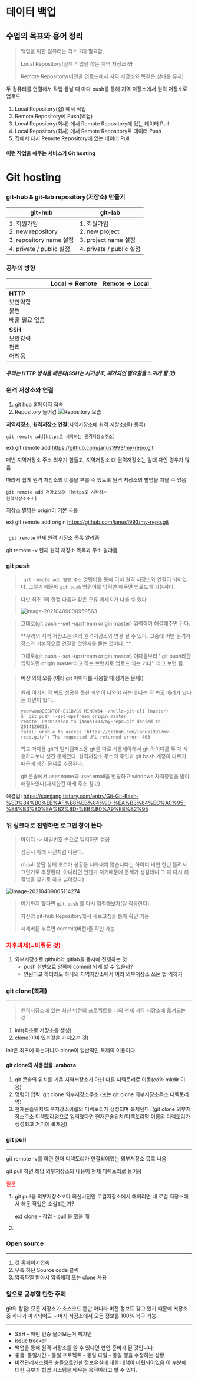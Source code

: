 # 데이터 백업

## 수업의 목표와 용어 정리

> 백업을 위한 컴퓨터는 최소 2대  필요함,
>
> Local Repository(실제 작업을 하는 지역 저장소)와 
>
> Remote Repository(버전을 업로드해서 지역 저장소와 똑같은 상태를 유지)

두 컴퓨터를 연결해서 작업 끝날 때 마다 push를 통해 지역 저장소에서 원격 저장소로 업로드



1. Local Repository(집) 에서 작업
2. Remote Repository에 Push(백업)
3. Local Repository(회사) 에서 Remote Repository에 있는 데이터 Pull
4. Local Repository(회사) 에서 Remote Repository로 데이터 Push
5. 집에서 다시 Remote Repository에 있는 데이터 Pull

#### 이런 작업을 해주는 서비스가 Git hosting





# Git hosting

### git-hub & git-lab repository(저장소) 만들기

| git-hub                                                      | git-lab                                                      |
| ------------------------------------------------------------ | ------------------------------------------------------------ |
| 1. 회원가입<br />2. new repository<br />3. repository name 설정<br />4. private / public 설정 | 1. 회원가입<br />2. new project<br />3. project name 설정<br />4. private / public 설정 |



### 공부의 방향

|                                                        | Local -> Remote | Remote -> Local |
| ------------------------------------------------------ | --------------- | --------------- |
| **HTTP**<br />보안약함 <br />불편 <br />배울 필요 없음 |                 |                 |
| **SSH**<br />보안강력<br />편리<br />어려움            |                 |                 |

##### 우리는 HTTP 방식을 배운다(SSH는 시기상조, 때가되면 필요함을 느끼게 될 것)



### 원격 저장소와 연결

1. git hub 홈페이지 접속
2. Repository 들어감
   ![Repository 모습](./Repository모습.JPG)



**지역저장소, 원격저장소 연결**(지역저장소에 원격 저장소(들) 등록)

<code>git remote add[https로 시작하는 원격저장소주소]</code>

ex) git remote add https://github.com/janus1993/my-repo.git

매번 지역저장소 주소 외우기 힘들고, 지역저장소 대 원격저장소는 일대 다인 경우가 많음

따라서 쉽게 원격 저장소의 이름을 부를 수 있도록 원격 저장소의 별명을 지을 수 있음



<Code>git remote add 저장소별명 [https로 시작하는 원격저장소주소]</code>

저장소 별명은 origin이 기본 국룰

ex) git remote add origin https://github.com/janus1993/my-repo.git



##### 

<code> git remote</code> 현재 원격 저장소 목록 알랴줌

git remote -v</code> 현재 원격 저장소 목록과 주소 알랴줌





### git push

> <code> git remote add 별명 주소</code> 명령어를 통해 이미 원격 저장소와 연결이 되어있다. 그렇기 때문에 <code>git push</code> 명령어를 압력만 해주면 업로드가 가능하다.

> 다만 최초 1회 한정 다음과 같은 오류 메세지가 나올 수 있다.
>
> ![image-20210409000959563](./gitpush최초1회오류.png)
>
> 
>
> 
>
> 
>
> 

> 그대로(git push --set -upstream origin master) 입력하여 해결해주면 된다.
>
> **우리의 지역 저장소는 여러 원격저장소와 연결 될 수 있다. 그중에 어떤 원격저장소와 기본적으로 연결할 것인지를 묻는 것이다. **
>
> 그대로(git push --set -upstream origin master) 이다음부터 ''git push라관 입력하면 origin master라고 하는 브랜치로 업로드 되는 거다'' 라고 보면 됨.	

> #### 예상 외의 오류 (여러 git 아이디를 사용할 때 생기는 문제!)
>
> 원래 여기서 딱 봐도 성공한 듯한 화면이 나와야 하는데 나는 딱 봐도 에러가 났다는 화면이 떴다.
>
> ```cobol
> yeonwoo@DESKTOP-E11BVG9 MINGW64 ~/hello-git-cli (master)
> $  git push --set-upstream origin master
> remote: Permission to janus1993/my-repo.git denied to 2014126015.
> fatal: unable to access 'https://github.com/janus1993/my-repo.git/': The requested URL returned error: 403
> 
> ```
>
> 학교 과제용 git과 멀티캠퍼스용 git을 따로 사용해야해서 git 아이디를 두 개 사용하다보니 생긴 문제였다.  원격저장소 주소의 주인과 git bash 계정이 다르기 때문에 생긴 문제로 추정된다. 
>
> git 콘솔에서 user.name과 user.email을 변경하고 windows 자격증명을 받아 해결하였다(자세한건 아래 주소 참고).

해결법: https://somjang.tistory.com/entry/Git-Git-Bash-%ED%84%B0%EB%AF%B8%EB%84%90-%EA%B3%84%EC%A0%95-%EB%B3%80%EA%B2%BD-%EB%B0%A9%EB%B2%95

### 위 링크대로 진행하면 로그인 창이 뜬다

> 아이디 -> 비밀번호 순으로 입력하면 성공
>
> 성공시 아래 사진처럼 나온다. 
>
> (fatal: 응답 상태 코드가 성공을 나타내지 않습니다는 아이디 비번 한번 틀려서 그런거로 추정된다. 아니라면 언젠가 저거때문에 문제가 생길테니 그 때 다시 해결법을 찾기로 하고 넘어갔다)

![image-20210409005114274](./gitpush최초인증성공시화면.png)





> 여기까지 했다면 <code>git push</code> 를 다시 입력해보자(잘 작동한다)
>
> 자신의 git-hub Repository에서 새로고침을 통해 확인 가능
>
> 시계버튼 누르면 commit(버전)들 확인 가능



### <span style="color:red">차후과제(=미뤄둔 것)</span>

1. 외부저장소로 github와 gitlab을 동시에 진행하는 것
   - push 한번으로 양쪽에 commit 되게 할 수 있을까?
   - 안된다고 하더라도 하나의 지역저장소에서 여러 외부저장소 쓰는 법 익히기

### git clone(복제)

---

> 원격저장소에 있는 최신 버전의 프로젝트를 나의 현재 지역 저장소에 옮겨오는 것

1. init(최초로 저장소를 생성)
2. clone(이미 있는것을 가져오는 것)



init은 최초에 하는거니까 clone이 일반적인 복제의 이용이다.

#### git clone의 사용법을 .araboza

1. git 콘솔의 위치를 기존 지역저장소가 아닌 다른 디렉토리로 이동(cd와 mkdir 이용)
2. 명령어 입력: git clone 외부저장소주소 (또는 git clone 외부저장소주소 디렉토리명)
3. 현재콘솔위치/외부저장소이름의 디렉토리가 생성되며 복제된다.
   (git clone 외부저장소주소 디렉토리명으로 입력했다면 현재콘솔위치/디렉토리명 이름의 디렉토리가 생성되고 거기에 복제됨)



### git pull

---

git remote -v를 하면 현재 디렉토리가 연결되어있는 외부저장소 목록 나옴

git pull 하면 해당 외부저장소의 내용이 현재 디렉토리로 들어옴

<span style = "color:red">질문</span>

1. git pull을 외부저장소보다 최신버전인 로컬저장소에서 해버리면 내 로컬 저장소에서 해둔 작업은 소실되는가?

   ex) clone - 작업 - pull 을 했을 때

2. 



### Open source

---

1. [깃 홈페이지](git-scm.com)접속
2. 우측 하단 Source code 클릭
3. 압축파일 받아서 압축해제 또는 clone 사용



### 앞으로 공부할 만한 주제

git의 장점: 모든 저장소가 소스코드 뿐만 아니라 버전 정보도 갖고 있기 때문에 저장소 중 하나가 파괴되어도 나머지 저장소에서 모든 정보를 100% 복구 가능

---

- SSH - 매번 인증 물어보는거 빡치면
- issue tracker
- 백업을 통해 원격 저장소를 쓸 수 있다면 협업 준비가 된 것입니다.
- 충돌: 동일시간 - 동일 프로젝트 - 동일 파일 - 동일 행을 수정하는 상황 
- 버전관리시스템은 충돌으로인한 정보유실에 대한 대책이 마련되어있음
  이 부분에 대한 공부가 협업 시스템을 배우는 목적이라고 할 수 있다.

